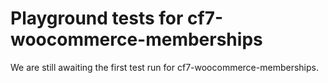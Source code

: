 # Playground tests for cf7-woocommerce-memberships
We are still awaiting the first test run for cf7-woocommerce-memberships.
